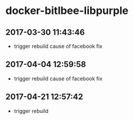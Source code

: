 # docker-bitlbee-libpurple
## 2017-03-30 11:43:46
- trigger rebuild cause of facebook fix
## 2017-04-04 12:59:58
- trigger rebuild cause of facebook fix
## 2017-04-21 12:57:42
- trigger rebuild
